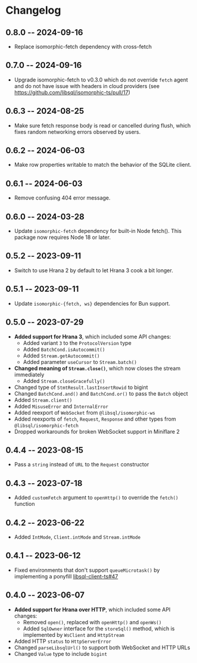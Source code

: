 # Changelog

## 0.8.0 -- 2024-09-16

- Replace isomorphic-fetch dependency with cross-fetch

## 0.7.0 -- 2024-09-16

- Upgrade isomorphic-fetch to v0.3.0 which do not override `fetch` agent and do not have issue with headers in cloud providers (see https://github.com/libsql/isomorphic-ts/pull/17)

## 0.6.3 -- 2024-08-25

- Make sure fetch response body is read or cancelled during flush, which fixes random networking errors observed by users.

## 0.6.2 -- 2024-06-03

- Make row properties writable to match the behavior of the SQLite client.

## 0.6.1 -- 2024-06-03

- Remove confusing 404 error message.

## 0.6.0 -- 2024-03-28

- Update `isomorphic-fetch` dependency for built-in Node fetch(). This package now requires Node 18 or later.

## 0.5.2 -- 2023-09-11

- Switch to use Hrana 2 by default to let Hrana 3 cook a bit longer.

## 0.5.1 -- 2023-09-11

- Update `isomorphic-{fetch, ws}` dependencies for Bun support.

## 0.5.0 -- 2023-07-29

- **Added support for Hrana 3**, which included some API changes:
    - Added variant `3` to the `ProtocolVersion` type
    - Added `BatchCond.isAutocommit()`
    - Added `Stream.getAutocommit()`
    - Added parameter `useCursor` to `Stream.batch()`
- **Changed meaning of `Stream.close()`**, which now closes the stream immediately
    - Added `Stream.closeGracefully()`
- Changed type of `StmtResult.lastInsertRowid` to bigint
- Changed `BatchCond.and()` and `BatchCond.or()` to pass the `Batch` object
- Added `Stream.client()`
- Added `MisuseError` and `InternalError`
- Added reexport of `WebSocket` from `@libsql/isomorphic-ws`
- Added reexports of `fetch`, `Request`, `Response` and other types from `@libsql/isomorphic-fetch`
- Dropped workarounds for broken WebSocket support in Miniflare 2

## 0.4.4 -- 2023-08-15

- Pass a `string` instead of `URL` to the `Request` constructor

## 0.4.3 -- 2023-07-18

- Added `customFetch` argument to `openHttp()` to override the `fetch()` function

## 0.4.2 -- 2023-06-22

- Added `IntMode`, `Client.intMode` and `Stream.intMode`

## 0.4.1 -- 2023-06-12

- Fixed environments that don't support `queueMicrotask()` by implementing a ponyfill [libsql-client-ts#47](https://github.com/libsql/libsql-client-ts/issues/47)

## 0.4.0 -- 2023-06-07

- **Added support for Hrana over HTTP**, which included some API changes:
    - Removed `open()`, replaced with `openHttp()` and `openWs()`
    - Added `SqlOwner` interface for the `storeSql()` method, which is implemented by `WsClient` and `HttpStream`
- Added HTTP `status` to `HttpServerError`
- Changed `parseLibsqlUrl()` to support both WebSocket and HTTP URLs
- Changed `Value` type to include `bigint`
